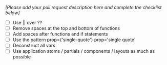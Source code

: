 _[Please add your pull request description here and complete the checklist below]_

- [ ] Use || over ??
- [ ] Remove spaces at the top and bottom of functions
- [ ] Add spaces after functions and if statements
- [ ] Use the pattern prop={'single-quote'} prop='single quote'
- [ ] Deconstruct all vars
- [ ] Use application atoms / partials / components / layouts as much as possible
